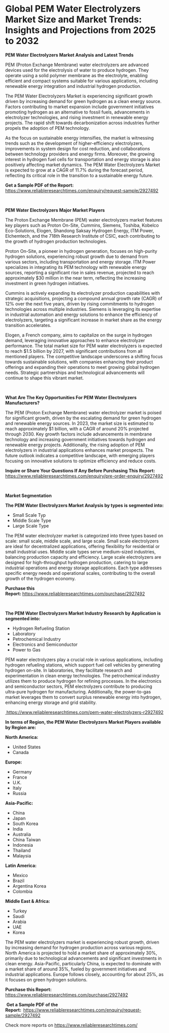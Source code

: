 <p><h1>Global PEM Water Electrolyzers Market Size and Market Trends: Insights and Projections from 2025 to 2032</h1></p><p><strong>PEM Water Electrolyzers Market Analysis and Latest Trends</strong></p>
<p><p>PEM (Proton Exchange Membrane) water electrolyzers are advanced devices used for the electrolysis of water to produce hydrogen. They operate using a solid polymer membrane as the electrolyte, enabling efficient and compact systems suitable for various applications, including renewable energy integration and industrial hydrogen production.</p><p>The PEM Water Electrolyzers Market is experiencing significant growth driven by increasing demand for green hydrogen as a clean energy source. Factors contributing to market expansion include government initiatives promoting hydrogen as an alternative to fossil fuels, advancements in electrolyzer technologies, and rising investment in renewable energy projects. The rapid shift towards decarbonization across industries further propels the adoption of PEM technology.</p><p>As the focus on sustainable energy intensifies, the market is witnessing trends such as the development of higher-efficiency electrolyzers, improvements in system design for cost reduction, and collaborations between technology providers and energy firms. Moreover, the growing interest in hydrogen fuel cells for transportation and energy storage is also positively affecting market dynamics. The PEM Water Electrolyzers Market is expected to grow at a CAGR of 11.7% during the forecast period, reflecting its critical role in the transition to a sustainable energy future.</p></p>
<p><strong>Get a Sample PDF of the Report:&nbsp;</strong> <a href="https://www.reliableresearchtimes.com/enquiry/request-sample/2927492?utm_campaign=3211&utm_medium=2&utm_source=Github&utm_content=ia&utm_term=12032025&utm_id=pem-water-electrolyzers">https://www.reliableresearchtimes.com/enquiry/request-sample/2927492</a></p>
<p>&nbsp;</p>
<p><strong>PEM Water Electrolyzers Major Market Players</strong></p>
<p><p>The Proton Exchange Membrane (PEM) water electrolyzers market features key players such as Proton On-Site, Cummins, Siemens, Toshiba, Kobelco Eco-Solutions, Elogen, Shandong Saksay Hydrogen Energy, ITM Power, Elchemtech, and the 718th Research Institute of CSIC, each contributing to the growth of hydrogen production technologies.</p><p>Proton On-Site, a pioneer in hydrogen generation, focuses on high-purity hydrogen solutions, experiencing robust growth due to demand from various sectors, including transportation and energy storage. ITM Power specializes in integrating its PEM technology with renewable energy sources, reporting a significant rise in sales revenue, projected to reach approximately $30 million in the near term, reflecting the increasing investment in green hydrogen initiatives.</p><p>Cummins is actively expanding its electrolyzer production capabilities with strategic acquisitions, projecting a compound annual growth rate (CAGR) of 12% over the next five years, driven by rising commitments to hydrogen technologies across multiple industries. Siemens is leveraging its expertise in industrial automation and energy solutions to enhance the efficiency of electrolyzers, targeting a significant increase in market share as the energy transition accelerates.</p><p>Elogen, a French company, aims to capitalize on the surge in hydrogen demand, leveraging innovative approaches to enhance electrolyzer performance. The total market size for PEM water electrolyzers is expected to reach $1.5 billion by 2027, with significant contributions from all mentioned players. The competitive landscape underscores a shifting focus towards sustainable solutions, with companies enhancing their product offerings and expanding their operations to meet growing global hydrogen needs. Strategic partnerships and technological advancements will continue to shape this vibrant market.</p></p>
<p>&nbsp;</p>
<p><strong>What Are The Key Opportunities For PEM Water Electrolyzers Manufacturers?</strong></p>
<p><p>The PEM (Proton Exchange Membrane) water electrolyzer market is poised for significant growth, driven by the escalating demand for green hydrogen and renewable energy sources. In 2023, the market size is estimated to reach approximately $1 billion, with a CAGR of around 20% projected through 2030. Key growth factors include advancements in membrane technology and increasing government initiatives towards hydrogen and renewable energy projects. Additionally, the rising adoption of PEM electrolyzers in industrial applications enhances market prospects. The future outlook indicates a competitive landscape, with emerging players focusing on innovative solutions to optimize efficiency and reduce costs.</p></p>
<p><strong>Inquire or Share Your Questions If Any Before Purchasing This Report:</strong> <a href="https://www.reliableresearchtimes.com/enquiry/pre-order-enquiry/2927492?utm_campaign=3211&utm_medium=2&utm_source=Github&utm_content=ia&utm_term=12032025&utm_id=pem-water-electrolyzers">https://www.reliableresearchtimes.com/enquiry/pre-order-enquiry/2927492</a></p>
<p>&nbsp;</p>
<p><strong>Market Segmentation</strong></p>
<p><strong>The PEM Water Electrolyzers Market Analysis by types is segmented into:</strong></p>
<p><ul><li>Small Scale Typ</li><li>Middle Scale Type</li><li>Large Scale Type</li></ul></p>
<p><p>The PEM water electrolyzer market is categorized into three types based on scale: small scale, middle scale, and large scale. Small scale electrolyzers are ideal for decentralized applications, offering flexibility for residential or small industrial uses. Middle scale types serve medium-sized industries, balancing production capacity and efficiency. Large scale electrolyzers are designed for high-throughput hydrogen production, catering to large industrial operations and energy storage applications. Each type addresses specific energy needs and operational scales, contributing to the overall growth of the hydrogen economy.</p></p>
<p><strong>Purchase this Report:&nbsp;</strong><a href="https://www.reliableresearchtimes.com/purchase/2927492?utm_campaign=3211&utm_medium=2&utm_source=Github&utm_content=ia&utm_term=12032025&utm_id=pem-water-electrolyzers">https://www.reliableresearchtimes.com/purchase/2927492</a></p>
<p>&nbsp;</p>
<p><strong>The PEM Water Electrolyzers Market Industry Research by Application is segmented into:</strong></p>
<p><ul><li>Hydrogen Refueling Station</li><li>Laboratory</li><li>Petrochemical Industry</li><li>Electronics and Semiconductor</li><li>Power to Gas</li></ul></p>
<p><p>PEM water electrolyzers play a crucial role in various applications, including hydrogen refueling stations, which support fuel cell vehicles by generating hydrogen on-site. In laboratories, they facilitate research and experimentation in clean energy technologies. The petrochemical industry utilizes them to produce hydrogen for refining processes. In the electronics and semiconductor sectors, PEM electrolyzers contribute to producing ultra-pure hydrogen for manufacturing. Additionally, the power-to-gas market leverages them to convert surplus renewable energy into hydrogen, enhancing energy storage and grid stability.</p></p>
<p><a href="https://www.reliableresearchtimes.com/pem-water-electrolyzers-r2927492?utm_campaign=3211&utm_medium=2&utm_source=Github&utm_content=ia&utm_term=12032025&utm_id=pem-water-electrolyzers">&nbsp;https://www.reliableresearchtimes.com/pem-water-electrolyzers-r2927492</a></p>
<p><strong>In terms of Region, the PEM Water Electrolyzers Market Players available by Region are:</strong></p>
<p>
    <p> <strong> North America: </strong>
        <ul>
            <li>United States</li>
            <li>Canada</li>
        </ul>
        </p> 
    <p> <strong> Europe: </strong>
        <ul>
            <li>Germany</li>
            <li>France</li>
            <li>U.K.</li>
            <li>Italy</li>
            <li>Russia</li>
        </ul>
        </p> 
    <p> <strong> Asia-Pacific: </strong>
        <ul>
            <li>China</li>
            <li>Japan</li>
            <li>South Korea</li>
            <li>India</li>
            <li>Australia</li>
            <li>China Taiwan</li>
            <li>Indonesia</li>
            <li>Thailand</li>
            <li>Malaysia</li>
        </ul>
        </p> 
    <p> <strong> Latin America: </strong>
        <ul>
            <li>Mexico</li>
            <li>Brazil</li>
            <li>Argentina Korea</li>
            <li>Colombia</li>
        </ul>
        </p> 
    <p> <strong> Middle East & Africa: </strong>
        <ul>
            <li>Turkey</li>
            <li>Saudi</li>
            <li>Arabia</li>
            <li>UAE</li>
            <li>Korea</li>
        </ul>
    </p>
    </p>
<p><p>The PEM water electrolyzers market is experiencing robust growth, driven by increasing demand for hydrogen production across various regions. North America is projected to hold a market share of approximately 30%, primarily due to technological advancements and significant investments in clean energy. Asia-Pacific, particularly China, is expected to dominate with a market share of around 35%, fueled by government initiatives and industrial applications. Europe follows closely, accounting for about 25%, as it focuses on green hydrogen solutions.</p></p>
<p><strong>Purchase this Report: </strong><a href="https://www.reliableresearchtimes.com/purchase/2927492?utm_campaign=3211&utm_medium=2&utm_source=Github&utm_content=ia&utm_term=12032025&utm_id=pem-water-electrolyzers">https://www.reliableresearchtimes.com/purchase/2927492</a></p>
<p>&nbsp;<strong>Get a Sample PDF of the Report:&nbsp;&nbsp;</strong><a href="https://www.reliableresearchtimes.com/enquiry/request-sample/2927492?utm_campaign=3211&utm_medium=2&utm_source=Github&utm_content=ia&utm_term=12032025&utm_id=pem-water-electrolyzers">https://www.reliableresearchtimes.com/enquiry/request-sample/2927492</a></p>
<p><strong></strong></p>
<p>Check more reports on <a href="https://www.reliableresearchtimes.com/?utm_campaign=3211&utm_medium=2&utm_source=Github&utm_content=ia&utm_term=12032025&utm_id=pem-water-electrolyzers">https://www.reliableresearchtimes.com/</a></p>